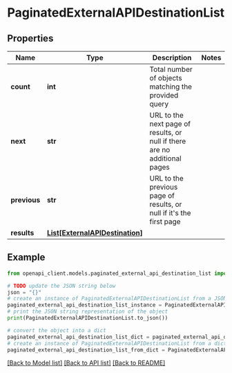 # PaginatedExternalAPIDestinationList


## Properties

Name | Type | Description | Notes
------------ | ------------- | ------------- | -------------
**count** | **int** | Total number of objects matching the provided query | 
**next** | **str** | URL to the next page of results, or null if there are no additional pages | 
**previous** | **str** | URL to the previous page of results, or null if it&#39;s the first page | 
**results** | [**List[ExternalAPIDestination]**](ExternalAPIDestination.md) |  | 

## Example

```python
from openapi_client.models.paginated_external_api_destination_list import PaginatedExternalAPIDestinationList

# TODO update the JSON string below
json = "{}"
# create an instance of PaginatedExternalAPIDestinationList from a JSON string
paginated_external_api_destination_list_instance = PaginatedExternalAPIDestinationList.from_json(json)
# print the JSON string representation of the object
print(PaginatedExternalAPIDestinationList.to_json())

# convert the object into a dict
paginated_external_api_destination_list_dict = paginated_external_api_destination_list_instance.to_dict()
# create an instance of PaginatedExternalAPIDestinationList from a dict
paginated_external_api_destination_list_from_dict = PaginatedExternalAPIDestinationList.from_dict(paginated_external_api_destination_list_dict)
```
[[Back to Model list]](../README.md#documentation-for-models) [[Back to API list]](../README.md#documentation-for-api-endpoints) [[Back to README]](../README.md)


